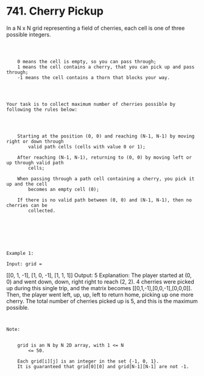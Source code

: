 # 741. Cherry Pickup

In a N x N grid representing a field of cherries, each cell is one of three
        possible integers.

     

    
        0 means the cell is empty, so you can pass through;
        1 means the cell contains a cherry, that you can pick up and pass through;
        -1 means the cell contains a thorn that blocks your way.
    

     

    Your task is to collect maximum number of cherries possible by following the rules below:

     

    
        Starting at the position (0, 0) and reaching (N-1, N-1) by moving right or down through
            valid path cells (cells with value 0 or 1);
        
        After reaching (N-1, N-1), returning to (0, 0) by moving left or up through valid path
            cells;
        
        When passing through a path cell containing a cherry, you pick it up and the cell
            becomes an empty cell (0);
        
        If there is no valid path between (0, 0) and (N-1, N-1), then no cherries can be
            collected.
        
    

     

     

    Example 1:

    Input: grid =
[[0, 1, -1],
 [1, 0, -1],
 [1, 1,  1]]
Output: 5
Explanation:
The player started at (0, 0) and went down, down, right right to reach (2, 2).
4 cherries were picked up during this single trip, and the matrix becomes [[0,1,-1],[0,0,-1],[0,0,0]].
Then, the player went left, up, up, left to return home, picking up one more cherry.
The total number of cherries picked up is 5, and this is the maximum possible.

     

    Note:

    
        grid is an N by N 2D array, with 1 <= N
            <= 50.
        
        Each grid[i][j] is an integer in the set {-1, 0, 1}.
        It is guaranteed that grid[0][0] and grid[N-1][N-1] are not -1.